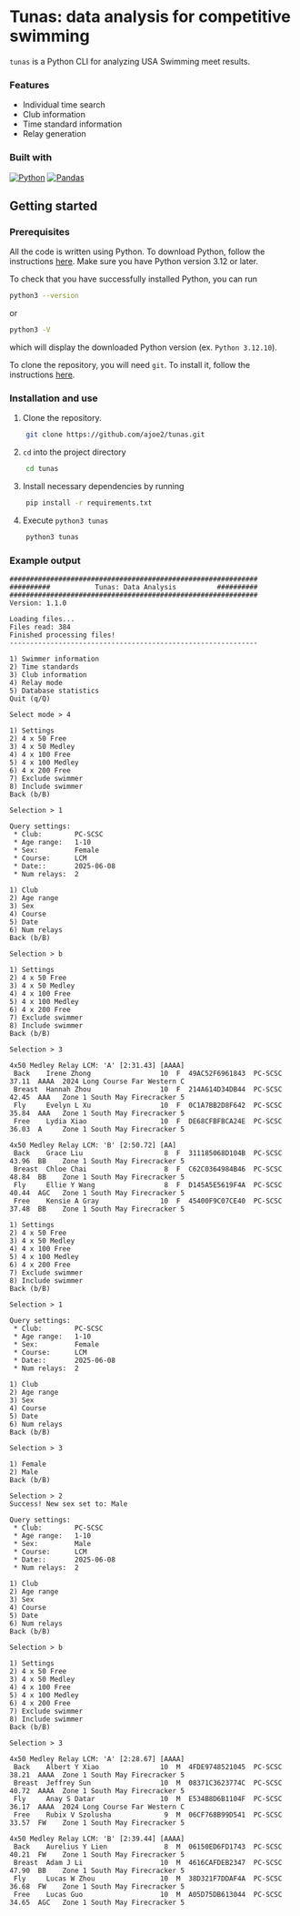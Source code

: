 # Tunas: data analysis for competitive swimming
`tunas` is a Python CLI for analyzing USA Swimming meet results.

### Features
 - Individual time search
 - Club information
 - Time standard information
 - Relay generation

### Built with
[![Python](https://img.shields.io/badge/python-3670A0?style=for-the-badge&logo=python&logoColor=ffdd54)](https://www.python.org/)
[![Pandas](https://img.shields.io/badge/pandas-%23150458.svg?style=for-the-badge&logo=pandas)](https://pandas.pydata.org/)

## Getting started
### Prerequisites
All the code is written using Python. To download Python, follow the instructions [here](https://www.python.org/downloads/). Make sure you have Python version 3.12 or later.

To check that you have successfully installed Python, you can run
```sh
python3 --version
```
or 
```sh
python3 -V
```
which will display the downloaded Python version (ex. `Python 3.12.10`).

To clone the repository, you will need `git`. To install it, follow the instructions [here](https://git-scm.com/book/en/v2/Getting-Started-Installing-Git).

### Installation and use
1. Clone the repository.
```sh
    git clone https://github.com/ajoe2/tunas.git
```
2. `cd` into the project directory
```sh
    cd tunas
```
3. Install necessary dependencies by running
```sh
    pip install -r requirements.txt
```
4. Execute `python3 tunas`
```sh
    python3 tunas
```

### Example output
```
#############################################################
##########           Tunas: Data Analysis          ##########
#############################################################
Version: 1.1.0

Loading files...
Files read: 384
Finished processing files!
-------------------------------------------------------------

1) Swimmer information
2) Time standards
3) Club information
4) Relay mode
5) Database statistics
Quit (q/Q)

Select mode > 4

1) Settings
2) 4 x 50 Free
3) 4 x 50 Medley
4) 4 x 100 Free
5) 4 x 100 Medley
6) 4 x 200 Free
7) Exclude swimmer
8) Include swimmer
Back (b/B)

Selection > 1

Query settings:
 * Club:        PC-SCSC
 * Age range:   1-10
 * Sex:         Female
 * Course:      LCM
 * Date::       2025-06-08
 * Num relays:  2

1) Club
2) Age range
3) Sex
4) Course
5) Date
6) Num relays
Back (b/B)

Selection > b

1) Settings
2) 4 x 50 Free
3) 4 x 50 Medley
4) 4 x 100 Free
5) 4 x 100 Medley
6) 4 x 200 Free
7) Exclude swimmer
8) Include swimmer
Back (b/B)

Selection > 3

4x50 Medley Relay LCM: 'A' [2:31.43] [AAAA]
 Back    Irene Zhong                 10  F  49AC52F6961843  PC-SCSC     37.11  AAAA  2024 Long Course Far Western C
 Breast  Hannah Zhou                 10  F  214A614D34DB44  PC-SCSC     42.45  AAA   Zone 1 South May Firecracker 5
 Fly     Evelyn L Xu                 10  F  0C1A7BB2D8F642  PC-SCSC     35.84  AAA   Zone 1 South May Firecracker 5
 Free    Lydia Xiao                  10  F  DE68CFBFBCA24E  PC-SCSC     36.03  A     Zone 1 South May Firecracker 5

4x50 Medley Relay LCM: 'B' [2:50.72] [AA]
 Back    Grace Liu                    8  F  311185068D104B  PC-SCSC     43.96  BB    Zone 1 South May Firecracker 5
 Breast  Chloe Chai                   8  F  C62C0364984B46  PC-SCSC     48.84  BB    Zone 1 South May Firecracker 5
 Fly     Ellie Y Wang                 8  F  D145A5E5619F4A  PC-SCSC     40.44  AGC   Zone 1 South May Firecracker 5
 Free    Kensie A Gray               10  F  45400F9C07CE40  PC-SCSC     37.48  BB    Zone 1 South May Firecracker 5

1) Settings
2) 4 x 50 Free
3) 4 x 50 Medley
4) 4 x 100 Free
5) 4 x 100 Medley
6) 4 x 200 Free
7) Exclude swimmer
8) Include swimmer
Back (b/B)

Selection > 1

Query settings:
 * Club:        PC-SCSC
 * Age range:   1-10
 * Sex:         Female
 * Course:      LCM
 * Date::       2025-06-08
 * Num relays:  2

1) Club
2) Age range
3) Sex
4) Course
5) Date
6) Num relays
Back (b/B)

Selection > 3

1) Female
2) Male
Back (b/B)

Selection > 2
Success! New sex set to: Male

Query settings:
 * Club:        PC-SCSC
 * Age range:   1-10
 * Sex:         Male
 * Course:      LCM
 * Date::       2025-06-08
 * Num relays:  2

1) Club
2) Age range
3) Sex
4) Course
5) Date
6) Num relays
Back (b/B)

Selection > b

1) Settings
2) 4 x 50 Free
3) 4 x 50 Medley
4) 4 x 100 Free
5) 4 x 100 Medley
6) 4 x 200 Free
7) Exclude swimmer
8) Include swimmer
Back (b/B)

Selection > 3

4x50 Medley Relay LCM: 'A' [2:28.67] [AAAA]
 Back    Albert Y Xiao               10  M  4FDE9748521045  PC-SCSC     38.21  AAAA  Zone 1 South May Firecracker 5
 Breast  Jeffrey Sun                 10  M  08371C3623774C  PC-SCSC     40.72  AAAA  Zone 1 South May Firecracker 5
 Fly     Anay S Datar                10  M  E534B8D6B1104F  PC-SCSC     36.17  AAAA  2024 Long Course Far Western C
 Free    Rubix V Szolusha             9  M  06CF768B99D541  PC-SCSC     33.57  FW    Zone 1 South May Firecracker 5

4x50 Medley Relay LCM: 'B' [2:39.44] [AAAA]
 Back    Aurelius Y Lien              8  M  06150ED6FD1743  PC-SCSC     40.21  FW    Zone 1 South May Firecracker 5
 Breast  Adam J Li                   10  M  4616CAFDEB2347  PC-SCSC     47.90  BB    Zone 1 South May Firecracker 5
 Fly     Lucas W Zhou                10  M  38D321F7DDAF4A  PC-SCSC     36.68  FW    Zone 1 South May Firecracker 5
 Free    Lucas Guo                   10  M  A05D75DB613044  PC-SCSC     34.65  AGC   Zone 1 South May Firecracker 5
```
